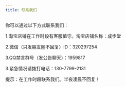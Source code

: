 ```yaml
---
title: 联系我们
---
```

<p>你可以通过以下方式联系我们：</p>
<p>1.淘宝店铺在工作时段有客服值守。淘宝店铺名称：成步堂</p>
<p>2.微信（只发朋友圈不回复）ID：320297254</p>
<p>3.QQ禁言群号（发公告聊天）：1959817</p>
<p>3.紧急情况请拨打电话：130-7799-2131</p>
<p>提示：在工作时段联系我们。半夜凌晨不回复！</p>
